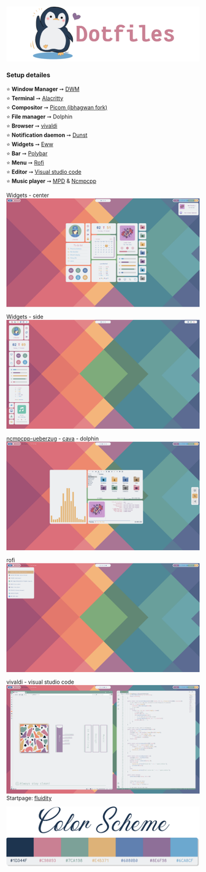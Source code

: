 ![img](https://github.com/Rashad-707/dotfiles/blob/main/img/dotfiles.png)
### Setup detailes  
⭐ **Window Manager** ➙ [DWM](https://dwm.suckless.org)  
⭐ **Terminal** ➙ [Alacritty](https://github.com/alacritty/alacritty)  
⭐ **Compositor** ➙ [Picom (ibhagwan fork)](https://github.com/ibhagwan/picom)  
⭐ **File manager** ➙ Dolphin  
⭐ **Browser** ➙ [vivaldi](https://vivaldi.com)  
⭐ **Notification daemon** ➙ [Dunst](https://github.com/dunst-project/dunst)  
⭐ **Widgets** ➙ [Eww](https://github.com/elkowar/eww)  
⭐ **Bar** ➙ [Polybar](https://github.com/polybar/polybar)  
⭐ **Menu** ➙ [Rofi](https://github.com/davatorium/rofi)  
⭐ **Editor** ➙ [Visual studio code](https://code.visualstudio.com)  
⭐ **Music player** ➙ [MPD](https://www.musicpd.org) & [Ncmpcpp](https://github.com/ncmpcpp/ncmpcpp)    
   
Widgets - center
![img2](https://github.com/Rashad-707/dotfiles/blob/main/img/screenshot-1.png?raw=true)  

Widgets - side
![img3](https://github.com/Rashad-707/dotfiles/blob/main/img/screenshot-2.png?raw=true)  

[ncmpcpp-ueberzug](https://github.com/tam-carre/ncmpcpp-ueberzug) - [cava](https://github.com/karlstav/cava) - dolphin
![img4](https://github.com/Rashad-707/dotfiles/blob/main/img/screenshot-3.png?raw=true)  

rofi
![img5](https://github.com/Rashad-707/dotfiles/blob/main/img/screenshot-4.png?raw=true)  

vivaldi - visual studio code
![img6](https://github.com/Rashad-707/dotfiles/blob/main/img/screenshot-5.png?raw=true)  
Startpage: [fluidity](https://github.com/PrettyCoffee/fluidity)  

<img src="https://github.com/Rashad-707/dotfiles/blob/main/img/colorscheme-1.png" width="700">   
<img src="https://github.com/Rashad-707/dotfiles/blob/main/img/colorscheme-2.png" width="700"> 
